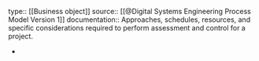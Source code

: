 type:: [[Business object]]
source:: [[@Digital Systems Engineering Process Model Version 1]]
documentation:: Approaches, schedules, resources, and specific considerations required to perform assessment and control for a project.

-